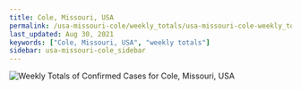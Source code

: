 ```yaml
---
title: Cole, Missouri, USA
permalink: /usa-missouri-cole/weekly_totals/usa-missouri-cole-weekly_totals.html
last_updated: Aug 30, 2021
keywords: ["Cole, Missouri, USA", "weekly totals"]
sidebar: usa-missouri-cole_sidebar
---
```


![Weekly Totals of Confirmed Cases for Cole, Missouri, USA](/covid_tracker/images/graphs/usa-missouri-cole-weekly_totals_graph.png)
